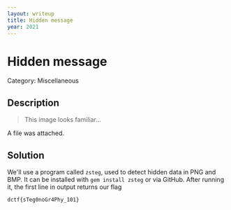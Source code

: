 ```yaml
---
layout: writeup
title: Hidden message
year: 2021
---
```

# Hidden message
Category: Miscellaneous

## Description

> This image looks familiar...

A file was attached.  

## Solution

We'll use a program called `zsteg`, used to detect hidden data in PNG and BMP. It can be installed with `gem install zsteg` or via GitHub. After running it, the first line in output returns our flag
```
dctf{sTeg0noGr4Phy_101}
```